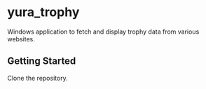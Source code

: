 # yura_trophy

Windows application to fetch and display trophy data from various websites.

## Getting Started

Clone the repository.
